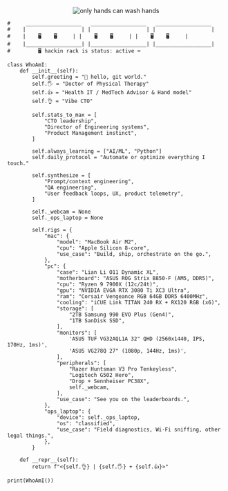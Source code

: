 <p align="center">
  <img src="https://i.pinimg.com/736x/5c/6e/b0/5c6eb0761aefab98ce730260b1f9d1d8.jpg" alt="only hands can wash hands" />
</p>

```
#     __________________   __________________   __________________
#    |                  | |                  | |                  |
#    |    🖥️    🖥️     | |    🖥️    🖥️     | |    🖥️    🖥️     |
#    |__________________| |__________________| |__________________|
#         🖥 hackin rack is status: active ⌨

class WhoAmI:
    def __init__(self):
        self.greeting = "👋 hello, git world."
        self.🖐️ = "Doctor of Physical Therapy"
        self.👍 = "Health IT / MedTech Advisor & Hand model"
        self.👌 = "Vibe CTO"

        self.stats_to_max = [
            "CTO leadership",
            "Director of Engineering systems",
            "Product Management instinct",
        ]

        self.always_learning = ["AI/ML", "Python"]
        self.daily_protocol = "Automate or optimize everything I touch."

        self.synthesize = [
            "Prompt/context engineering",
            "QA engineering",
            "User feedback loops, UX, product telemetry",
        ]

        self._webcam = None
        self._ops_laptop = None

        self.rigs = {
            "mac": {
                "model": "MacBook Air M2",
                "cpu": "Apple Silicon 8-core",
                "use_case": "Build, ship, orchestrate on the go.",
            },
            "pc": {
                "case": "Lian Li O11 Dynamic XL",
                "motherboard": "ASUS ROG Strix B850-F (AM5, DDR5)",
                "cpu": "Ryzen 9 7900X (12c/24t)",
                "gpu": "NVIDIA EVGA RTX 3080 Ti XC3 Ultra",
                "ram": "Corsair Vengeance RGB 64GB DDR5 6400MHz",
                "cooling": "iCUE Link TITAN 240 RX + RX120 RGB (x6)",
                "storage": [
                    "2TB Samsung 990 EVO Plus (Gen4)",
                    "1TB SanDisk SSD",
                ],
                "monitors": [
                    'ASUS TUF VG32AQL1A 32" QHD (2560x1440, IPS, 170Hz, 1ms)',
                    'ASUS VG278Q 27" (1080p, 144Hz, 1ms)',
                ],
                "peripherals": [
                    "Razer Huntsman V3 Pro Tenkeyless",
                    "Logitech G502 Hero",
                    "Drop + Sennheiser PC38X",
                    self._webcam,
                ],
                "use_case": "See you on the leaderboards.",
            },
            "ops_laptop": {
                "device": self._ops_laptop,
                "os": "classified",
                "use_case": "Field diagnostics, Wi-Fi sniffing, other legal things.",
            },
        }

    def __repr__(self):
        return f"<{self.👌} | {self.🖐️} + {self.👍}>"

print(WhoAmI())
```

<!--
void
void
void
void
void
void
void
void
void
void
void
void
void
void
void
void
void
void
void
void
void
void
void
void
void
void
void
void
void
void
void
void
void
void
void
void
void
void
void
void
void
void
void
void
void
void
void
void
void
void
void
void
void
void
void
void
void
void
void
void
void
void
void
void
void
void
void
void
void
void
void
void
void
void
void
void
void
void
void
void
void
void
void
void
void
void
void
void
void
void
void
void
void
void
void
void
void
void
void
void
void
void
void
void
void
void
void
void
void
void
void
void
void
void
void
void
void
void
void
void
void
void
void
void
void
void
void
void
void
void
void
void
void
void
void
void
void
void
void
void
void
void
void
void
void
void
void
void
void
void
void
void
void
void
void
void
void
void
void
void
void
void
void
void
void
void
void
void
void
void
void
void
void
void
void
void
void
void
void
void
void
void
void
void
void
void
void
void
void
void
void
void
void
void
void
void
void
void
void
void
void
void
void
void
void
void
void
void
void
void
void
void
void
void
void
void
void
void
void
void
void
void
void
void
void
void
void
void
void
void
void
void
void
void
void
void
void
void
void
void
void
void
void
void
void
void
void
void
void
void
void
void
void
void
void
void
void
void
void
void
void
void
void
void
void
void
void
void
void
void
void
void
void
void
void
void
void
void
void
void
void
void
void
void
void
void
void
void
void
void
void
void
void
void
void
void
void
void
void
void
void
void
void
void
void
void
void
void
void
void
void
void
void
void
void
void
void
void
void
void
void
void
void
void
void
void
void
void
void
void
void
void
void
void
void
void
void
void
void
void
void
void
void
void
void
void
void
void
void
void
void
void
void
void
void
void
void
void
void
void
void
void
void
void
void
void
void
void
void
void
void
void
void
void
void
void
void
void
void
void
void
void
void
void
void
void
void
void
void
void
void
void
void
void
void
void
void
void
void
void
void
void
void
void
void
void
void
void
void
void
void
void
void
void
void
void
void
void
void
void
void
void
void
void
void
void
void
void
void
void
void
void
void
void
void
void
void
void
void
void
void
void
void
void
void
void
void
void
void
void
void
void
void
void
void
void
void
void
void
void
void
void
void
void
void
void
void
void
void
void
void
void
void
void
void
void
void
void
void
void
void
void
void
void
void
void
void
void
void
void
void
void
void
void
void
void
void
void
void
void
void
void
void
void
void
void
void
void
void
void
void
void
void
void
void
void
void
void
void
void
void
void
void
void
void
void
void
void
void
void
void
void
void
void
void
void
void
void
void
void
void
void
void
void
void
void
void
void
void
void
void
void
void
void
void
void
void
void
void
void
void
void
void
void
void
void
void
void
void
void
void
void
void
void
void
void
void
void
void
void
void
void
void
void
void
void
void
void
void
void
void
void
void
void
void
void
void
void
void
void
void
void
void
void
void
void
void
void
void
void
void
void
void
void
void
void
void
void
void
void
void
void
void
void
void
void
void
void
void
void
void
void
void
void
void
void
void
void
void
void
void
void
void
void
void
void
void
void
void
void
void
void
void
void
void
void
void
void
void
void
void
void
void
void
void
void
void
void
void
void
void
void
void
void
void
void
void
void
void
void
void
void
void
void
void
void
void
void
void
void
void
void
void
void
void
void
void
void
void
void
void
void
void
void
void
void
void
void
void
void
void
void
void
void
void
void
void
void
void
void
void
void
void
void
void
void
void
void
void
void
void
void
void
void
void
void
void
void
void
void
void
void
void
void
void
void
void
void
void
void
void
void
void
void
void
void
void
void
void
void
void
void
void
void
void
void
void
void
void
void
void
void
void
void
void
void
void
void
void
void
void
void
void
void
void
void
void
void
void
void
void
void
void
void
void
void
void
void
void
void
void
void
void
void
void
void
void
void
void
void
void
void
void
void
void
void
void
void
void
void
void
void
void
void
void
void
void
void
void
void
void
void
void
void
void
void
void
void
void
void
void
void
void
void
void
void
void
void
void
void
void
void
void
void
void
void
void
void
void
void
void
void
void
void
void
void
void
void
void
void
void
void
void
void
void
void
void
void
void
void
void
void
void
void
void
void
void
void
void
void
void
void
void
void
void
void
void
void
void
void
void
void
void
void
void
void
void
void
void
void
void
void
void
void
void
void
void
void
void
void
void
void
void
void
void
void
void
void
void
void
void
void
void
void
void
void
void
void
void
void
void
void
void
void
void
void
void
void
void
void
void
void
void
void
void
void
void
void
void
void
void
void
void
void
void
void
void
void
void
void
void
void
void
void
void
void
void
void
void
void
void
void
void
void
void
void
void
void
void
void
void
void
void
void
void
void
void
void
void
void
void
void
void
void
void
void
void
void
void
void
void
void
void
void
void
void
void
void
void
void
void
void
void
void
void
void
void
void
void
void
void
void
void
void
void
void
void
void
void
void
void
void
void
void
void
void
void
void
void
void
void
void
void
void
void
void
void
void
void
void
void
void
void
void
void
void
void
void
void
void
void
void
void
void
void
void
void
void
void
void
void
void
void
void
void
void
void
void
void
void
void
void
void
void
void
void
void
void
void
void
void
void
void
void
void
void
void
void
void
void
void
void
void
void
void
void
void
void
void
void
void
void
void
void
void
void
void
void
void
void
void
void
void
void
void
void
void
void
void
void
void
void
void
void
void
void
void
void
void
void
void
void
void
void
void
void
void
void
void
void
void
void
void
void
void
void
void
void
void
void
void
void
void
void
void
void
void
void
void
void
void
void
void
void
void
void
void
void
void
void
void
void
void
void
void
void
void
void
void
void
void
void
void
void
void
void
void
void
void
void
void
void
void
void
void
void
void
void
void
void
void
void
void
void
void
void
void
void
void
void
void
void
void
void
void
void
void
void
void
void
void
void
void
void
void
void
void
void
void
void
void
void
void
void
void
void
void
void
void
void
void
void
void
void
void
void
void
void
void
void
void
void
void
void
void
void
void
void
void
void
void
void
void
void
void
void
void
void
void
void
void
void
void
void
void
void
void
void
void
void
void
void
void
void
void
void
void
void
void
void
void
void
void
void
void
void
void
void
void
void
void
void
void
void
void
void
void
void
void
void
void
void
void
void
void
void
void
void
void
void
void
void
void
void
void
void
void
void
void
void
void
void
void
void
void
void
void
void
void
void
void
void
void
void
void
void
void
void
void
void
void
void
void
void
void
void
void
void
void
void
void
void
void
void
void
void
void
void
void
void
void
void
void
void
void
void
void
void
void
void
void
void
void
void
void
void
void
void
void
void
void
void
void
void
void
void
void
void
void
void
void
void
void
void
void
void
void
void
void
void
void
void
void
void
void
void
void
void
void
void
void
void
void
void
void
void
void
void
void
void
void
void
void
void
void
void
void
void
void
void
void
void
void
void
void
void
void
void
void
void
void
void
void
void
void
void
void
void
void
void
void
void
void
void
void
void
void
void
void
void
void
void
void
void
void
void
void
void
void
void
void
void
void
void
void
void
void
void
void
void
void
void
void
void
void
void
void
void
void
void
void
void
void
void
void
void
void
void
void
void
void
void
void
void
void
void
void
void
void
void
void
void
void
void
void
void
void
void
void
void
void
void
void
void
void
void
void
void
void
void
void
void
void
void
void
void
void
void
void
void
void
void
void
void
void
void
void
void
void
void
void
void
void
void
void
void
void
void
void
void
void
void
void
void
void
void
void
void
void
void
void
void
void
void
void
void
void
void
void
void
void
void
void
void
void
void
void
void
void
void
void
void
void
void
void
void
void
void
void
void
void
void
void
void
void
void
void
void
void
void
void
void
void
void
void
void
void
void
void
void
void
void
void
void
void
void
void
void
void
void
void
void
void
void
void
void
void
void
void
void
void
void
void
void
void
void
void
void
void
void
void
void
void
void
void
void
void
void
void
void
void
void
void
void
void
void
void
void
void
void
void
void
void
void
void
void
void
void
void
void
void
void
void
void
void
void
void
void
void
void
void
void
void
void
void
void
void
void
void
void
void
void
void
void
void
void
void
void
void
void
void
void
void
void
void
void
void
void
void
void
void
void
void
void
void
void
void
void
void
void
void
void
void
void
void
void
void
void
void
void
void
void
void
void
void
void
void
void
void
void
void
void
void
void
void
void
void
void
void
void
void
void
void
void
void
void
void
void
void
void
void
void
void
void
void
void
void
void
void
void
void
void
void
void
void
void
void
void
void
void
void
void
void
void
void
void
void
void
void
void
void
void
void
void
void
void
void
void
void
void
void
void
void
void
void
void
void
void
void
void
void
void
void
void
void
void
void
void
void
void
void
void
void
void
void
void
void
void
void
void
void
void
void
void
void
void
void
void
void
void
void
void
void
void
void
void
void
void
void
void
void
void
void
void
void
void
void
void
void
void
void
void
void
void
void
void
void
void
void
void
void
void
void
void
void
void
void
void
void
void
void
void
void
void
void
void
void
void
void
void
void
void
void
void
void
void
void
void
void
void
void
void
void
void
void
void
void
void
void
void
void
void
void
void
void
void
void
void
void
void
void
void
void
void
void
void
void
void
void
void
void
void
void
void
void
void
void
void
void
void
void
void
void
void
void
void
void
void
void
void
void
void
void
void
void
void
void
void
void
void
void
void
void
void
void
void
void
void
void
void
void
void
void
void
void
void
void
void
void
void
void
void
void
void
void
void
void
void
void
void
void
void
void
void
void
void
void
void
void
void
void
void
void
void
void
void
void
void
void
void
void
void
void
void
void
void
void
void
void
void
void
void
void
void
void
void
void
void
void
void
void
void
void
void
void
void
void
void
void
void
void
void
void
void
void
void
void
void
void
void
void
void
void
void
void
void
void
void
void
void
void
void
void
void
void
void
void
void
void
void
void
void
void
void
void
void
void
void
void
void
void
void
void
void
void
void
void
void
void
void
void
void
void
void
void
void
void
void
void
void
void
void
void
void
void
void
void
void
void
void
void
void
void
void
void
void
void
void
void
void
void
void
void
void
void
void
void
void
void
void
void
void
void
void
void
void
void
void
void
void
void
void
void
void
void
void
void
void
void
void
void
void
void
void
void
void
void
void
void
void
void
void
void
void
void
void
void
void
void
void
void
void
void
void
void
void
void
void
void
void
void
void
void
void
void
void
void
void
void
void
void
void
void
void
void
void
void
void
void
void
void
void
void
void
void
void
void
void
void
void
void
void
void
void
void
void
void
void
void
void
void
void
void
void
void
void
void
void
void
void
void
void
void
void
void
void
void
void
void
void
void
void
void
void
void
void
void
void
void
void
void
void
void
void
void
void
void
void
void
void
void
void
void
void
void
void
void
void
void
void
void
void
void
void
void
void
void
void
void
void
void
void
void
void
void
void
void
void
void
void
void
void
void
void
void
void
void
void
void
void
void
void
void
void
void
void
void
void
void
void
void
void
void
void
void
void
void
void
void
void
void
void
void
void
void
void
void
void
void
void
void
void
void
void
void
void
void
void
void
void
void
void
void
void
void
void
void
void
void
void
void
void
void
void
void
void
void
void
void
void
void
void
void
void
void
void
void
void
void
void
void
void
void
void
void
void
void
void
void
void
void
void
void
void
void
void
void
void
void
void
void
void
void
void
void
void
void
void
void
void
void
void
void
void
void
void
void
void
void
void
void
void
void
void
void
void
void
void
void
void
void
void
void
void
void
void
void
void
void
void
void
void
void
void
void
void
void
void
void
void
void
void
void
void
void
void
void
void
void
void
void
void
void
void
void
void
void
void
void
void
void
void
void
void
void
void
void
void
void
void
void
void
void
void
void
void
void
void
void
void
void
void
void
void
void
void
void
void
void
void
void
void
void
void
void
void
void
void
void
void
void
void
void
void
void
void
void
void
void
void
void
void
void
void
void
void
void
void
void
void
void
void
void
void
void
void
void
void
void
void
void
void
void
void
void
void
void
void
void
void
void
void
void
void
void
void
void
void
void
void
void
void
void
void
void
void
void
void
void
void
void
void
void
void
void
void
void
void
void
void
void
void
void
void
void
void
void
void
void
void
void
void
void
void
void
void
void
void
void
void
void
void
void
void
void
void
void
void
void
void
void
void
void
void
void
void
void
void
void
void
void
void
void
void
void
void
void
void
void
void
void
void
void
void
void
void
void
void
void
void
void
void
void
void
void
void
void
void
void
void
void
void
void
void
void
void
void
void
void
void
void
void
void
void
void
void
void
void
void
void
void
void
void
void
void
void
void
void
void
void
void
void
void
void
void
void
void
void
void
void
void
void
void
void
void
void
void
void
void
void
void
void
void
void
void
void
void
void
void
void
void
void
void
void
void
void
void
void
void
void
void
void
void
void
void
void
void
void
void
void
void
void
void
void
void
void
void
void
void
void
void
void
void
void
void
void
void
void
void
void
void
void
void
void
void
void
void
void
void
void
void
void
void
void
void
void
void
void
void
void
void
void
void
void
void
void
void
void
void
void
void
void
void
void
void
void
void
void
void
void
void
void
void
void
void
void
void
void
void
void
void
void
void
void
void
void
void
void
void
void
void
void
void
void
void
void
void
void
void
void
void
void
void
void
void
void
void
void
void
void
void
void
void
void
void
void
void
void
void
void
void
void
void
void
void
void
void
void
void
void
void
void
void
void
void
void
void
void
void
void
void
void
void
void
void
void
void
void
void
void
void
void
void
void
void
void
void
void
void
void
void
void
void
void
void
void
void
void
void
void
void
void
void
void
void
void
void
void
void
void
void
void
void
void
void
void
void
void
void
void
void
void
void
void
void
void
void
void
void
void
void
void
void
void
void
void
void
void
void
void
void
void
void
void
void
void
void
void
void
void
void
void
void
void
void
void
void
void
void
void
void
void
void
void
void
void
void
void
void
void
void
void
void
void
void
void
void
void
void
void
void
void
void
void
void
void
void
void
void
void
void
void
void
void
void
void
void
void
void
void
void
void
void
void
void
void
void
void
void
void
void
void
void
void
void
void
void
void
void
void
void
void
void
void
void
void
void
void
void
void
void
void
void
void
void
void
void
void
void
void
void
void
void
void
void
void
void
void
void
void
void
void
void
void
void
void
void
void
void
void
void
void
void
void
void
void
void
void
void
void
void
void
void
void
void
void
void
void
void
void
void
void
void
void
void
void
void
void
void
void
void
void
void
void
void
void
void
void
void
void
void
void
void
void
void
void
void
void
void
void
void
void
void
void
void
void
void
void
void
void
void
void
void
void
void
void
void
void
void
void
void
void
void
void
void
void
void
void
void
void
void
void
void
void
void
void
void
void
void
void
void
void
void
void
void
void
void
void
void
void
void
void
void
void
void
void
void
void
void
void
void
void
void
void
void
void
void
void
void
void
void
void
void
void
void
void
void
void
void
void
void
void
void
void
void
void
void
void
void
void
void
void
void
void
void
void
void
void
void
void
void
void
void
void
void
void
void
void
void
void
void
void
void
void
void
void
void
void
void
void
-->
<!--
wow ur HERE!
-->
